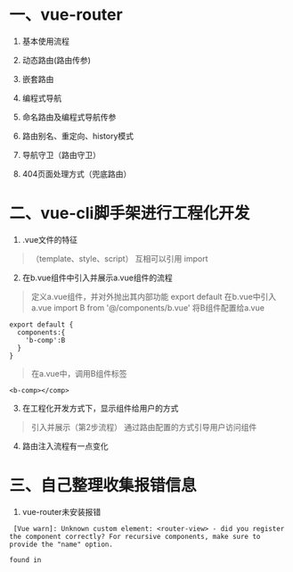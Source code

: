 # 一、vue-router
1. 基本使用流程

2. 动态路由(路由传参)

3. 嵌套路由

4. 编程式导航 

5. 命名路由及编程式导航传参

6. 路由别名、重定向、history模式

7. 导航守卫（路由守卫）

8. 404页面处理方式（兜底路由）


# 二、vue-cli脚手架进行工程化开发

1. .vue文件的特征
>（template、style、script）
> 互相可以引用 import

2. 在b.vue组件中引入并展示a.vue组件的流程
> 定义a.vue组件，并对外抛出其内部功能  export default
> 在b.vue中引入a.vue  import B from '@/components/b.vue'
> 将B组件配置给a.vue
```
export default {
  components:{
    'b-comp':B
  }
}
```
> 在a.vue中，调用B组件标签
```
<b-comp></comp>
```

3. 在工程化开发方式下，显示组件给用户的方式
> 引入并展示（第2步流程）
> 通过路由配置的方式引导用户访问组件

4. 路由注入流程有一点变化

# 三、自己整理收集报错信息
1. vue-router未安装报错
```
 [Vue warn]: Unknown custom element: <router-view> - did you register the component correctly? For recursive components, make sure to provide the "name" option.

found in

```
